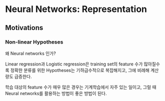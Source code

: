 # Neural Networks: Representation

## Motivations

### Non-linear Hypotheses

왜 Neural networks 인가?  

Linear regression과 Logistic regression은 training set의 feature 수가 많아질수록 정확한 분류를 위한 Hypotheses는 기하급수적으로 복잡해지고, 그에 비례해 계산량도 급증한다.  

학습 대상의 feature 수가 매우 많은 경우는 기계학습에서 자주 있는 일이고, 그럴 때 Neural networks를 활용하는 방법이 좋은 방법이 된다.
